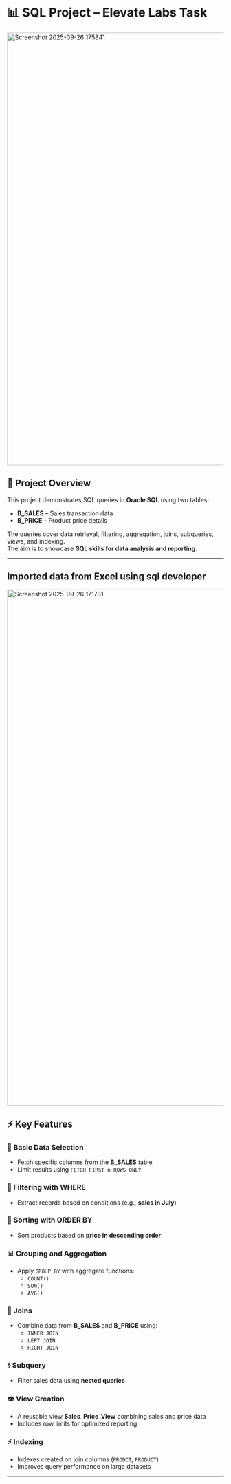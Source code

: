# 📊 SQL Project – Elevate Labs Task

<img width="1919" height="1006" alt="Screenshot 2025-09-26 175841" src="https://github.com/user-attachments/assets/f35a895a-23c6-40dc-a864-9009bfd18e68" />


## 📌 Project Overview  
This project demonstrates SQL queries in **Oracle SQL** using two tables:  

- **B_SALES** – Sales transaction data  
- **B_PRICE** – Product price details  

The queries cover data retrieval, filtering, aggregation, joins, subqueries, views, and indexing.  
The aim is to showcase **SQL skills for data analysis and reporting**.  

---

##  Imported data from Excel using sql developer

<img width="1920" height="1200" alt="Screenshot 2025-09-26 171731" src="https://github.com/user-attachments/assets/8f71df61-c3be-4cde-8533-98dbfc002026" />


## ⚡ Key Features  

### 🔎 Basic Data Selection  
- Fetch specific columns from the **B_SALES** table  
- Limit results using `FETCH FIRST n ROWS ONLY`  

### 🎯 Filtering with WHERE  
- Extract records based on conditions (e.g., **sales in July**)  

### 📑 Sorting with ORDER BY  
- Sort products based on **price in descending order**  

### 📊 Grouping and Aggregation  
- Apply `GROUP BY` with aggregate functions:  
  - `COUNT()`  
  - `SUM()`  
  - `AVG()`  

### 🔗 Joins  
- Combine data from **B_SALES** and **B_PRICE** using:  
  - `INNER JOIN`  
  - `LEFT JOIN`  
  - `RIGHT JOIN`  

### 🌀 Subquery  
- Filter sales data using **nested queries**  

### 👁️ View Creation  
- A reusable view **Sales_Price_View** combining sales and price data  
- Includes row limits for optimized reporting  

### ⚡ Indexing  
- Indexes created on join columns (`PRODCT`, `PRODUCT`)  
- Improves query performance on large datasets  

---


